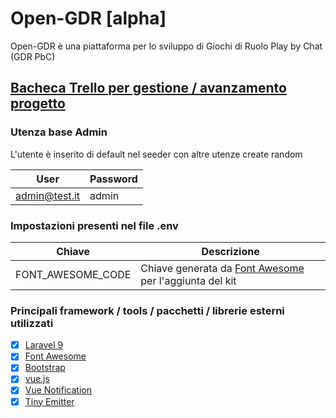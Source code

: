 # Open-GDR [alpha]

Open-GDR è una piattaforma per lo sviluppo di Giochi di Ruolo Play by Chat (GDR PbC)

## [Bacheca Trello per gestione / avanzamento progetto](https://trello.com/b/dz0MR8W0/open-gdr)

### Utenza base Admin

L'utente è inserito di default nel seeder con altre utenze create random

| User          | Password |
| ------------- | -------- |
| admin@test.it | admin    |

### Impostazioni presenti nel file .env

| Chiave            | Descrizione                                                                        |
| ----------------- | ---------------------------------------------------------------------------------- |
| FONT_AWESOME_CODE | Chiave generata da [Font Awesome](https://fontawesome.com/) per l'aggiunta del kit |

### Principali framework / tools / pacchetti / librerie esterni utilizzati

-   [x] [Laravel 9](https://laravel.com/)
-   [x] [Font Awesome](https://fontawesome.com/)
-   [x] [Bootstrap](https://getbootstrap.com/)
-   [x] [vue.js](https://vuejs.org/)
-   [x] [Vue Notification](https://www.npmjs.com/package/@kyvg/vue3-notification)
-   [x] [Tiny Emitter](https://github.com/scottcorgan/tiny-emitter)
